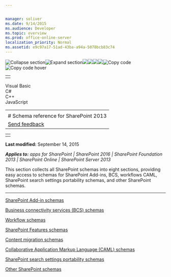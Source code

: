 ```yaml
---


manager: soliver
ms.date: 9/14/2015
ms.audience: Developer
ms.topic: overview
ms.prod: office-online-server
localization_priority: Normal
ms.assetid: e9c97a17-51ad-43ba-a94a-5078bcb83c74
---
```


![Collapse
section](../icons/collapse_all.gif "Collapse section")![Expand
section](../icons/expand_all.gif "Expand section")![](../icons/collapse_all.gif)![](../icons/expand_all.gif)![](../icons/dropdown.gif)![](../icons/dropdownHover.gif)![Copy
code](../icons/copycode.gif "Copy code")![Copy code
hover](../icons/copycodeHighlight.gif "Copy code hover")
<table>
<tbody>
<tr class="odd">
<td align="left"></td>
</tr>
</tbody>
</table>

Visual Basic  
C\#  
C++  
JavaScript  

<table>
<tbody>
<tr class="odd">
<td align="left"><span id="runningHeaderText"></span></td>
</tr>
<tr class="even">
<td align="left"># Schema reference for SharePoint 2013</td>
</tr>
<tr class="odd">
<td align="left"><span id="headfeedbackarea" class="feedbackhead"><a href="javascript:SubmitFeedback(&#39;docthis@Microsoft.com&#39;,&#39;&#39;,&#39;&#39;,&#39;&#39;,&#39;1.0.18082.1225&#39;,&#39;%0\dThank%20you%20for%20your%20feedback.%20The%20developer%20writing%20teams%20use%20your%20feedback%20to%20improve%20documentation.%20While%20we%20are%20reviewing%20your%20feedback,%20we%20may%20send%20you%20e-mail%20to%20ask%20for%20clarification%20or%20feedback%20on%20a%20solution.%20We%20do%20not%20use%20your%20e-mail%20address%20for%20any%20other%20purpose%20and%20we%20delete%20it%20after%20we%20finish%20our%20review.%0\AFor%20further%20information%20about%20the%20privacy%20policies%20of%20Microsoft,%20please%20see%20http://privacy.microsoft.com/en-us/default.aspx.%0\A%0\d&#39;,&#39;Customer%20feedback&#39;);">Send feedback</a></span></td>
</tr>
</tbody>
</table>

<table>
<colgroup>
<col width="100%" />
</colgroup>
<tbody>
<tr class="odd">
<td align="left"></td>
</tr>
</tbody>
</table>

**Last modified:** September 14, 2015

***Applies to:** apps for SharePoint | SharePoint 2016 | SharePoint
Foundation 2013 | SharePoint Online | SharePoint Server 2013*

This section collects all SharePoint schemas into eight sections,
providing easy access to schemas for SharePoint Add-ins, BCS, workflows
CAML, SharePoint search settings portability schemas, and other
SharePoint schemas.


--------------------------------------------------------------------------------------------------------------------------------------------------------------------------------------------------------------

<span sdata="link">[SharePoint Add-in
schemas](sharepoint-add-in-schemas.htm)</span>

<span sdata="link">[Business connectivity services (BCS)
schemas](business-connectivity-services-bcs-schemas.htm)</span>

<span sdata="link">[Workflow
schemas](workflow-schemas.htm)</span>

<span sdata="link">[SharePoint Features
schemas](sharepoint-features-schemas.htm)</span>

<span sdata="link">[Content migration
schemas](content-migration-schemas.htm)</span>

<span sdata="link">[Collaborative Application Markup Language (CAML)
schemas](collaborative-application-markup-language-caml-schemas.htm)</span>

<span sdata="link">[SharePoint search settings portability
schemas](sharepoint-search-settings-portability-schemas.htm)</span>

<span sdata="link">[Other SharePoint
schemas](other-sharepoint-schemas.htm)</span>








